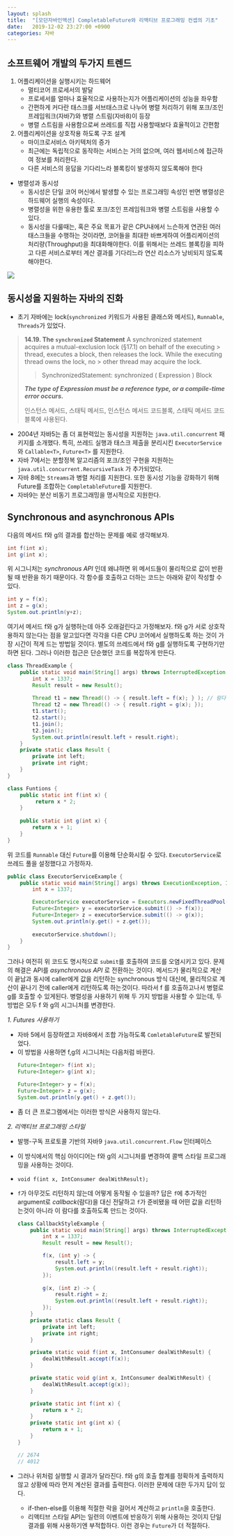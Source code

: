 ```yaml
---
layout: splash
title:  "[모던자바인액션] CompletableFuture와 리액티브 프로그래밍 컨셉의 기초"
date:   2019-12-02 23:27:00 +0900
categories: 자바
---
```


## 소프트웨어 개발의 두가지 트렌드
1. 어플리케이션을 실행시키는 하드웨어
    - 멀티코어 프로세서의 발달
    - 프로세서를 얼마나 효율적으로 사용하는지가 어플리케이션의 성능을 좌우함
    - 간편하게 커다란 태스크를 서브태스크로 나누어 병렬 처리하기 위해 포크/조인 프레임워크(자바7)와 병렬 스트림(자바8)이 등장
    - 병렬 스트림을 사용함으로써 쓰레드를 직접 사용할때보다 효율적이고 간편함
2. 어플리케이션을 상호작용 하도록 구조 설계
    - 마이크로서비스 아키텍처의 증가
    - 최근에는 독립적으로 동작하는 서비스는 거의 없으며, 여러 웹서비스에 접근하여 정보를 처리한다. 
    - 다른 서비스의 응답을 기다리느라 블록킹이 발생하지 않도록해야 한다

- 병렬성과 동시성
    - 동시성은 단일 코어 머신에서 발생할 수 있는 프로그래밍 속성인 반면 병렬성은 하드웨어 실행의 속성이다.
    - 병렬성을 위한 유용한 툴로 포크/조인 프레임워크와 병렬 스트림을 사용할 수 있다.
    - 동시성을 다룰때는, 혹은 주요 목표가 같은 CPU내에서 느슨하게 연관된 여러 태스크들을 수행하는 것이라면, 코어들을 최대한 바쁘게하여 어플리케이션의 처리량(Throughput)을 최대화해야한다. 이를 위해서는 쓰레드 블록킹을 피하고 다른 서비스로부터 계산 결과를 기다리느라 연산 리소스가 낭비되지 않도록 해야한다.

<img src="https://github.com/dulrook/dulrook.github.io/blob/master/assets/images/concurrency%20vs%20parallelism.PNG?raw=true">

## 동시성을 지원하는 자바의 진화
- 초기 자바에는 lock(`synchronized` 키워드가 사용된 클래스와 메서드), `Runnable`, `Threads`가 있었다.
> **14.19. The `synchronized` Statement**
> A synchronized statement acquires a mutual-exclusion lock (§17.1) on behalf of the executing > thread, executes a block, then releases the lock. While the executing thread owns the lock, no > other thread may acquire the lock.
>> SynchronizedStatement:
    synchronized ( Expression ) Block
>
> ***The type of Expression must be a reference type, or a compile-time error occurs.***
>
> 인스턴스 메서드, 스태틱 메서드, 인스턴스 메서드 코드블록, 스태틱 메서드 코드블록에 사용된다.

- 2004년 자바5는 좀 더 표현력있는 동시성을 지원하는 `java.util.concurrent` 패키지를 소개했다. 특히, 쓰레드 실행과 태스크 제출을 분리시킨 `ExecutorService`와 `Callable<T>`, `Future<T>` 를 지원한다.
- 자바 7에서는 분할정복 알고리즘의 포크/조인 구현을 지원하는 `java.util.concurrent.RecursiveTask` 가 추가되었다.
- 자바 8에는 `Streams`과 병렬 처리를 지원한다. 또한 동시성 기능을 강화하기 위해 Future를 조합하는 `CompletableFuture`를 지원한다.
- 자바9는 분산 비동기 프로그래밍을 명시적으로 지원한다.

## Synchronous and asynchronous APIs
다음의 메서드 f와 g의 결과를 합산하는 문제를 예로 생각해보자.
```java
int f(int x);
int g(int x);
```
위 시그니처는 *synchronous API* 인데 왜냐하면 위 메서드들이 물리적으로 값이 반환될 때 반환을 하기 때문이다. 각 함수를 호출하고 더하는 코드는 아래와 같이 작성할 수 있다.
```java
int y = f(x);
int z = g(x);
System.out.println(y+z);
```
여기서 메서드 f와 g가 실행하는데 아주 오래걸린다고 가정해보자. f와 g가 서로 상호작용하지 않는다는 점을 알고있다면 각각을 다른 CPU 코어에서 실행하도록 하는 것이 가장 시간이 적게 드는 방법일 것이다. 별도의 쓰레드에서 f와 g를 실행하도록 구현하기만하면 된다. 그러나 이러한 접근은 단순했던 코드를 복잡하게 만든다.
```java
class ThreadExample {
    public static void main(String[] args) throws InterruptedException {
        int x = 1337;
        Result result = new Result();
        
        Thread t1 = new Thread(() -> { result.left = f(x); } ); // 람다 표현식으로 Runnable 구현
        Thread t2 = new Thread(() -> { result.right = g(x); });
        t1.start();
        t2.start();
        t1.join();
        t2.join();
        System.out.println(result.left + result.right);
    }
    private static class Result {
        private int left;
        private int right;
    }
}

class Funtions {
    public static int f(int x) {
         return x * 2;
    }
    
    public static int g(int x) {
        return x + 1;
    }
}
```

위 코드를 `Runnable` 대신 `Future`를 이용해 단순화시킬 수 있다. `ExecutorService`로 쓰레드 풀을  설정했다고 가정하자.
```java
public class ExecutorServiceExample {
    public static void main(String[] args) throws ExecutionException, InterruptedException {
        int x = 1337;

        ExecutorService executorService = Executors.newFixedThreadPool(2);
        Future<Integer> y = executorService.submit(() -> f(x));
        Future<Integer> z = executorService.submit(() -> g(x));
        System.out.println(y.get() + z.get());
    
        executorService.shutdown();
    }
}
```
그러나 여전히 위 코드도 명시적으로 `submit`를 호출하여 코드를 오염시키고 있다. 문제의 해결은 API를 *asynchronous API* 로 전환하는 것이다. 메서드가 물리적으로 계산이 끝남과 동시에 caller에게 값을 리턴하는 synchronous 방식 대신에, 물리적으로 계산이 끝나기 전에 caller에게 리턴하도록 하는것이다. 따라서 f 를 호출하고나서 병렬로 g를 호출할 수 있게된다. 병렬성을 사용하기 위해 두 가지 방법을 사용할 수 있는데, 두 방법은 모두 f 와 g의 시그니처를 변경한다.

*1. Futures 사용하기*
- 자바 5에서 등장하였고 자바8에서 조합 가능하도록 `ComletableFuture`로 발전되었다.
- 이 방법을 사용하면 f,g의 시그니처는 다음처럼 바뀐다. 
    ```java
    Future<Integer> f(int x);
    Future<Integer> g(int x);

    Future<Integer> y = f(x);
    Future<Integer> z = g(x);
    System.out.println(y.get() + z.get());
    ```
- 좀 더 큰 프로그램에서는 이러한 방식은 사용하지 않는다.

*2. 리액티브 프로그래밍 스타일*
- 발행-구독 프로토콜 기반의 자바9 `java.util.concurrent.Flow` 인터페이스
- 이 방식에서의 핵심 아이디어는 f와 g의 시그니처를 변경하여 콜백 스타일 프로그래밍을 사용하는 것이다.
- `void f(int x, IntConsumer dealWithResult);`
- `f`가 아무것도 리턴하지 않는데 어떻게 동작될 수 있을까? 답은 `f`에 추가적인 argument로 *callback*(람다)을 대신 전달하고 `f`가 준비됐을 때 어떤 값을 리턴하는것이 아니라 이 람다를 호출하도록 만드는 것이다.

    ```java
    class CallbackStyleExample {
        public static void main(String[] args) throws InterruptedException {
            int x = 1337;
            Result result = new Result();

            f(x, (int y) -> { 
                result.left = y; 
                System.out.println((result.left + result.right));
            });
            
            g(x, (int z) -> { 
                result.right = z; 
                System.out.println((result.left + result.right));
            });
        }
        private static class Result {
            private int left;
            private int right;
        }

        private static void f(int x, IntConsumer dealWithResult) {
            dealWithResult.accept(f(x));
        }

        private static void g(int x, IntConsumer dealWithResult) {
            dealWithResult.accept(g(x));
        }

        private static int f(int x) {
            return x * 2;
        }
        private static int g(int x) {
            return x + 1;
        }
    }

    // 2674
    // 4012
    ```
    
- 그러나 위처럼 실행할 시 결과가 달라진다. f와 g의 호출 합계를 정확하게 출력하지 않고 상황에 따라 먼저 계산된 결과를 출력한다. 이러한 문제에 대한 두가지 답이 있다.
    - if-then-else를 이용해 적절한 락을 걸어서 계산하고 `println`을 호출한다.
    - 리액티브 스타일 API는 일련의 이벤트에 반응하기 위해 사용하는 것이지 단일 결과를 위해 사용하기엔 부적합하다. 이런 경우는 `Future`가 더 적절하다.